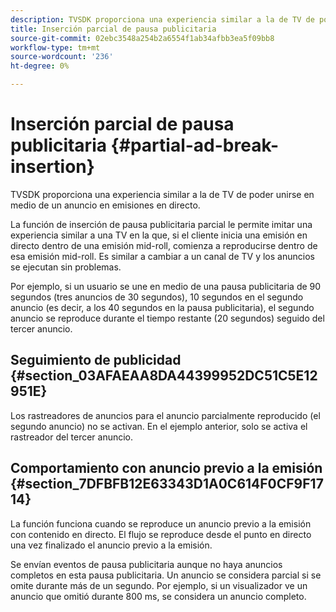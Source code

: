 ```yaml
---
description: TVSDK proporciona una experiencia similar a la de TV de poder unirse en medio de un anuncio en emisiones en directo.
title: Inserción parcial de pausa publicitaria
source-git-commit: 02ebc3548a254b2a6554f1ab34afbb3ea5f09bb8
workflow-type: tm+mt
source-wordcount: '236'
ht-degree: 0%

---
```


# Inserción parcial de pausa publicitaria {#partial-ad-break-insertion}

TVSDK proporciona una experiencia similar a la de TV de poder unirse en medio de un anuncio en emisiones en directo.

La función de inserción de pausa publicitaria parcial le permite imitar una experiencia similar a una TV en la que, si el cliente inicia una emisión en directo dentro de una emisión mid-roll, comienza a reproducirse dentro de esa emisión mid-roll. Es similar a cambiar a un canal de TV y los anuncios se ejecutan sin problemas.

Por ejemplo, si un usuario se une en medio de una pausa publicitaria de 90 segundos (tres anuncios de 30 segundos), 10 segundos en el segundo anuncio (es decir, a los 40 segundos en la pausa publicitaria), el segundo anuncio se reproduce durante el tiempo restante (20 segundos) seguido del tercer anuncio.

## Seguimiento de publicidad {#section_03AFAEAA8DA44399952DC51C5E12951E}

Los rastreadores de anuncios para el anuncio parcialmente reproducido (el segundo anuncio) no se activan. En el ejemplo anterior, solo se activa el rastreador del tercer anuncio.

## Comportamiento con anuncio previo a la emisión {#section_7DFBFB12E63343D1A0C614F0CF9F1714}

La función funciona cuando se reproduce un anuncio previo a la emisión con contenido en directo. El flujo se reproduce desde el punto en directo una vez finalizado el anuncio previo a la emisión.

Se envían eventos de pausa publicitaria aunque no haya anuncios completos en esta pausa publicitaria. Un anuncio se considera parcial si se omite durante más de un segundo. Por ejemplo, si un visualizador ve un anuncio que omitió durante 800 ms, se considera un anuncio completo.
